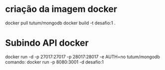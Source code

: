 # criação da imagem docker
docker pull tutum/mongodb
docker build -t desafio:1 .
# Subindo API docker
docker run -d -p 27017:27017 -p 28017:28017 -e AUTH=no tutum/mongodb
comando: docker run -p 8080:3001 -d desafio:1 


